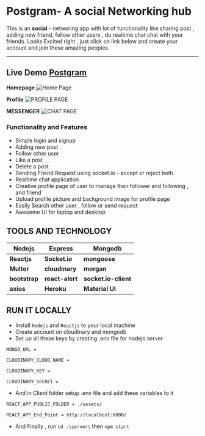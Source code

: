 # Postgram- A social Networking hub

This is an **social** - networing app with lot of functionality like  sharing post , adding new friend, follow other users , do realtime chat chat with your friends.
Looks Excited right , just click on link below and create your account and join these amazing peoples.


---

## Live Demo [Postgram](https//postgram-social.herokuapp.com/)

**Homepage**
![Home Page](https://res.cloudinary.com/abhi97/image/upload/v1629359950/recipes/home_kmdzgh.png)

**Profile**
![PROFILE PAGE](https://res.cloudinary.com/abhi97/image/upload/v1629360037/recipes/profile_t1sjf0.png)

**MESSENGER**
![CHAT PAGE](https://res.cloudinary.com/abhi97/image/upload/v1629359956/recipes/chat_cozsol.png)

### Functionality and Features

- Simple login and signup
- Adding new post
- Follow other user
- Like a post
- Delete a post
- Sending Friend Request using socket.io - accept or reject both
- Realtime chat application
- Creative profile page of user to manage their follower and following , and friend
- Upload profile picture and background image for profile page
- Easily Search other user , follow or send request
- Awesome UI for laptop and desktop

## **TOOLS AND TECHNOLOGY**

| Nodejs        | Express         | Mongodb              |
| ------------- | --------------- | -------------------- |
| **Reactjs**   | **Socket.io**   | **mongoose**         |
| **Multer**    | **cloudinary**  | **morgan**           |
| **bootstrap** | **react-alert** | **socket.io-client** |
| **axios**     | **Heroku**      | **Material UI**      |

## RUN IT LOCALLY

- Install `Nodejs` and `Reactjs` to your local machine
- Create account on cloudinary and mongodb
- Set up all these keys by creating .env file for nodejs server

`MONGO_URL =`

`CLOUDINARY_CLOUD_NAME =`

`CLOUDINARY_KEY =`

`CLOUDINARY_SECRET =`

- And in Client folder setup .env file and add these variables to it

`REACT_APP_PUBLIC_FOLDER = ./assets/`

`REACT_APP_End_Point = http://localhost:8800/`

- And Finally , run `cd .\server\` then `npm start`
